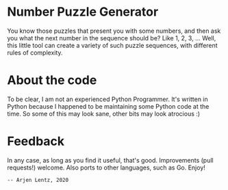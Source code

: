 # Number Puzzle Generator

You know those puzzles that present you with some numbers, and then ask you
what the next number in the sequence should be? Like 1, 2, 3, ...
Well, this little tool can create a variety of such puzzle sequences, with
different rules of complexity.


# About the code
To be clear, I am not an experienced Python Programmer.
It's written in Python because I happened to be maintaining some Python code
at the time. So some of this may look sane, other bits may look atrocious :)


# Feedback

In any case, as long as you find it useful, that's good.
Improvements (pull requests!) welcome.
Also ports to other languages, such as Go.
Enjoy!

	-- Arjen Lentz, 2020
